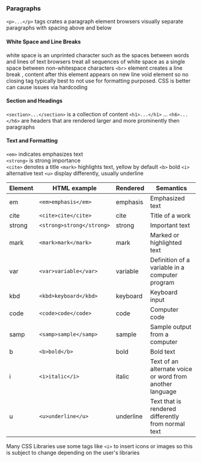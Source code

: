 ### Paragraphs 
`<p>...</p>` tags crates a paragraph element 
	browsers visually separate paragraphs with spacing above and below 

#### White Space and Line Breaks 
white space is an unprinted character such as the spaces between words and lines of text 
browsers treat all sequences of white space as a single space between non-whitespace characters 
`<br>` element creates a line break , content after this element appears on new line 
	void element so no closing tag 
	typically best to not use for formatting purposed. CSS is better can cause issues via hardcoding 

#### Section and Headings 
`<section>...</section>` is a collection of content 
`<h1>...</h1>` ... `<h6>...</h6>` are headers that are rendered larger and more prominently then paragraphs 

#### Text and Formatting 
`<em>` indicates emphasizes text  
`<strong>` is strong importance  
`<cite>` denotes a title 
`<mark>` highlights text, yellow by default 
`<b>` bold 
`<i>` alternative text
`<u>` display differently, usually underline 

|Element|HTML example|Rendered|Semantics|
|---|---|---|---|
|em|`<em>emphasis</em>`|emphasis|Emphasized text|
|cite|`<cite>cite</cite>`|cite|Title of a work|
|strong|`<strong>strong</strong>`|strong|Important text|
|mark|`<mark>mark</mark>`|mark|Marked or highlighted text|
|var|`<var>variable</var>`|variable|Definition of a variable in a computer program|
|kbd|`<kbd>keyboard</kbd>`|keyboard|Keyboard input|
|code|`<code>code</code>`|code|Computer code|
|samp|`<samp>sample</samp>`|sample|Sample output from a computer|
|b|`<b>bold</b>`|bold|Bold text|
|i|`<i>italic</i>`|italic|Text of an alternate voice or word from another language|
|u|`<u>underline</u>`|underline|Text that is rendered differently from normal text|
Many CSS Libraries use some tags like `<i>` to insert icons or images so this is subject to change depending on the user's libraries 


